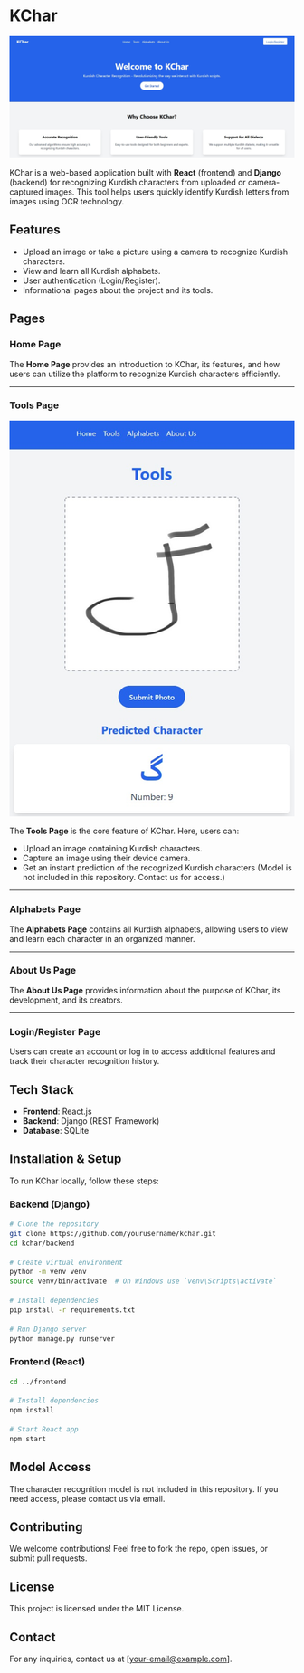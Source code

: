 # KChar

![KChar Home Page](img/Home.jpg)

KChar is a web-based application built with **React** (frontend) and **Django** (backend) for recognizing Kurdish characters from uploaded or camera-captured images. This tool helps users quickly identify Kurdish letters from images using OCR technology.

## Features
- Upload an image or take a picture using a camera to recognize Kurdish characters.
- View and learn all Kurdish alphabets.
- User authentication (Login/Register).
- Informational pages about the project and its tools.

## Pages

### Home Page
The **Home Page** provides an introduction to KChar, its features, and how users can utilize the platform to recognize Kurdish characters efficiently.

---

### Tools Page

![Tools Page](img/Tools.jpg)

The **Tools Page** is the core feature of KChar. Here, users can:
- Upload an image containing Kurdish characters.
- Capture an image using their device camera.
- Get an instant prediction of the recognized Kurdish characters (Model is not included in this repository. Contact us for access.)

---

### Alphabets Page
The **Alphabets Page** contains all Kurdish alphabets, allowing users to view and learn each character in an organized manner.

---

### About Us Page
The **About Us Page** provides information about the purpose of KChar, its development, and its creators.

---

### Login/Register Page
Users can create an account or log in to access additional features and track their character recognition history.

## Tech Stack
- **Frontend**: React.js
- **Backend**: Django (REST Framework)
- **Database**: SQLite

## Installation & Setup
To run KChar locally, follow these steps:

### Backend (Django)
```bash
# Clone the repository
git clone https://github.com/yourusername/kchar.git
cd kchar/backend

# Create virtual environment
python -m venv venv
source venv/bin/activate  # On Windows use `venv\Scripts\activate`

# Install dependencies
pip install -r requirements.txt

# Run Django server
python manage.py runserver
```

### Frontend (React)
```bash
cd ../frontend

# Install dependencies
npm install

# Start React app
npm start
```

## Model Access
The character recognition model is not included in this repository. If you need access, please contact us via email.

## Contributing
We welcome contributions! Feel free to fork the repo, open issues, or submit pull requests.

## License
This project is licensed under the MIT License.

## Contact
For any inquiries, contact us at [your-email@example.com].


